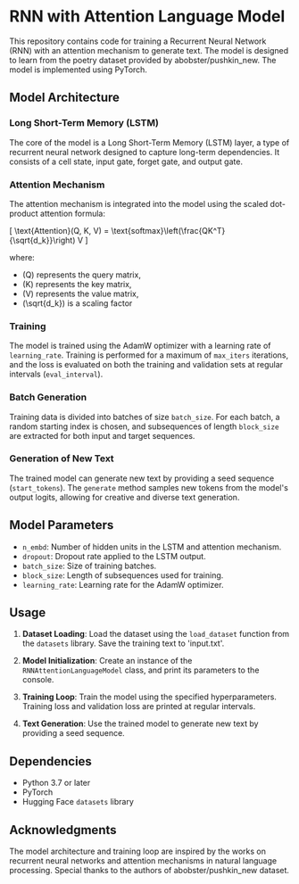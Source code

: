# RNN with Attention Language Model

This repository contains code for training a Recurrent Neural Network (RNN) with an attention mechanism to generate text. The model is designed to learn from the poetry dataset provided by abobster/pushkin_new. The model is implemented using PyTorch.

## Model Architecture

### Long Short-Term Memory (LSTM)

The core of the model is a Long Short-Term Memory (LSTM) layer, a type of recurrent neural network designed to capture long-term dependencies. It consists of a cell state, input gate, forget gate, and output gate.

### Attention Mechanism

The attention mechanism is integrated into the model using the scaled dot-product attention formula:

\[ \text{Attention}(Q, K, V) = \text{softmax}\left(\frac{QK^T}{\sqrt{d_k}}\right) V \]

where:
- \(Q\) represents the query matrix,
- \(K\) represents the key matrix,
- \(V\) represents the value matrix,
- \(\sqrt{d_k}\) is a scaling factor

### Training

The model is trained using the AdamW optimizer with a learning rate of `learning_rate`. Training is performed for a maximum of `max_iters` iterations, and the loss is evaluated on both the training and validation sets at regular intervals (`eval_interval`).

### Batch Generation

Training data is divided into batches of size `batch_size`. For each batch, a random starting index is chosen, and subsequences of length `block_size` are extracted for both input and target sequences.

### Generation of New Text

The trained model can generate new text by providing a seed sequence (`start_tokens`). The `generate` method samples new tokens from the model's output logits, allowing for creative and diverse text generation.

## Model Parameters

- `n_embd`: Number of hidden units in the LSTM and attention mechanism.
- `dropout`: Dropout rate applied to the LSTM output.
- `batch_size`: Size of training batches.
- `block_size`: Length of subsequences used for training.
- `learning_rate`: Learning rate for the AdamW optimizer.

## Usage

1. **Dataset Loading**: Load the dataset using the `load_dataset` function from the `datasets` library. Save the training text to 'input.txt'.

2. **Model Initialization**: Create an instance of the `RNNAttentionLanguageModel` class, and print its parameters to the console.

3. **Training Loop**: Train the model using the specified hyperparameters. Training loss and validation loss are printed at regular intervals.

4. **Text Generation**: Use the trained model to generate new text by providing a seed sequence.

## Dependencies

- Python 3.7 or later
- PyTorch
- Hugging Face `datasets` library

## Acknowledgments

The model architecture and training loop are inspired by the works on recurrent neural networks and attention mechanisms in natural language processing. Special thanks to the authors of abobster/pushkin_new dataset.
